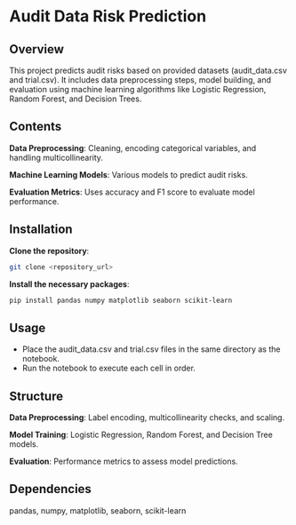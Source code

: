# Audit Data Risk Prediction

## Overview

This project predicts audit risks based on provided datasets (audit_data.csv and trial.csv). It includes data preprocessing steps, model building, and evaluation using machine learning algorithms like Logistic Regression, Random Forest, and Decision Trees.

## Contents

**Data Preprocessing**: Cleaning, encoding categorical variables, and handling multicollinearity.

**Machine Learning Models**: Various models to predict audit risks.

**Evaluation Metrics**: Uses accuracy and F1 score to evaluate model performance.

## Installation

**Clone the repository**:

```bash Copy code
git clone <repository_url>
```

**Install the necessary packages**:

```bash Copy code
pip install pandas numpy matplotlib seaborn scikit-learn
```
## Usage

- Place the audit_data.csv and trial.csv files in the same directory as the notebook.
- Run the notebook to execute each cell in order.

## Structure

**Data Preprocessing**: Label encoding, multicollinearity checks, and scaling.

**Model Training**: Logistic Regression, Random Forest, and Decision Tree models.

**Evaluation**: Performance metrics to assess model predictions.

## Dependencies

pandas, numpy, matplotlib, seaborn, scikit-learn

